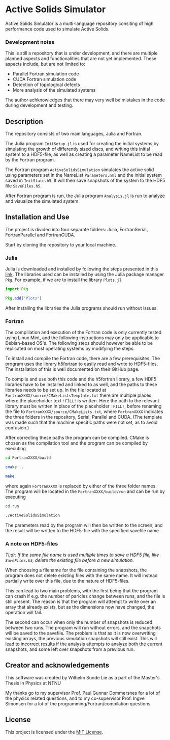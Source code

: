 # Active Solids Simulator

Active Solids Simulator is a multi-language repository consiting of high performance code used to simulate Active Solids.

### Development notes
This is still a repository that is under development, and there are multiple planned aspects and functionalities that are not yet implemented. These aspects include, but are not limited to:

- Parallel Fortran simulation code
- CUDA Fortran simulation code
- Detection of topological defects
- More analysis of the simulated systems

The author achknowledges that there may very well be mistakes in the code during development and testing.

## Description

The repository consists of two main languages, Julia and Fortran.

The Julia program `InitSetup.jl` is used for creating the initial systems by simulating the growth of differently sized discs, and writing this initial system to a HDF5-file, as well as creating a parameter NameList to be read by the Fortran program.

The Fortran program `ActiveSolidsSimulation` simulates the active solid using parameters set in the NameList `Parameters.nml` and the initial system saved in `InitState.h5`. It will then save snapshots of the system to the HDF5 file `SaveFiles.h5`.

After Fortran program is run, the Julia program `Analysis.jl` is run to analyze and visualize the simulated system.

## Installation and Use

The project is divided into four separate folders: Julia, FortranSerial, FortranParallel and FortranCUDA.

Start by cloning the repository to your local machine.

### Julia 

Julia is downloaded and installed by following the steps presented in this [link](https://julialang.org/downloads/platform/). The libraries used can be installed by using the Julia package manager `Pkg`. For example, if we are to install the library `Plots.jl`

```julia
import Pkg

Pkg.add("Plots")
```

After installing the libraries the Julia programs should run without issues.

### Fortran

The compillation and execution of the Fortran code is only currently tested using Linux Mint, and the following instructions may only be applicable to Debian-based OS's. The following steps should however be able to be replicated on most operating systems by modifying the steps.

To install and compile the Fortran code, there are a few prerequisites. The program uses the library [h5fortran](https://github.com/geospace-code/h5fortran) to easily read and write to HDF5-files. The installation of this is well documented on their GitHub page.

To compile and use both this code and the h5fortran library, a few HDF5 libraries have to be installed and linked to as well, and the paths to these libraries needs to be set up. In the file located at `FortranXXXX/source/CMakeListsTemplate.txt` there are multiple places where the placeholder text `!FILL!` is written. Here the path to the relevant library must be written in place of the placeholder `!FILL!`, before renaming the file to `FortranXXXX/source/CMakeLists.txt`, where `FortranXXXX` indicates the three folders in the repository, Serial, Parallel and CUDA.
(The template was made such that the machine specific paths were not set, as to avoid confusion.)

After correcting these paths the program can be compiled. CMake is chosen as the compilation tool and the program can be compiled by executing

```bash
cd FortranXXXX/build

cmake ..

make
```

where again `FortranXXXX` is replaced by either of the three folder names. The program will be located in the `FortranXXXX/build/run` and can be run by executing

```bash
cd run

./ActiveSolidsSimulation
```

The parameters read by the program will then be written to the screen, and the result will be written to the HDF5-file with the specified savefile name.

### A note on HDF5-files
*Tl;dr: If the same file name is used multiple times to save a HDF5 file, like `SaveFiles.h5`, delete the existing file before a new simulation.*

When choosing a filename for the file containing the snapshots, the program does not delete existing files with the same name. It will instead partially write over this file, due to the nature of HDF5-files.

This can lead to two main problems, with the first being that the program can crash if e.g. the number of paricles change between runs, and the file is still present. The reason is that the program will attempt to write over an array that already exists, but as the dimensions now have changed, the operation will fail.

The second can occur when only the number of snapshots is reduced between two runs. The program will run without errors, and the snapchots will be saved to the savefile. The problem is that as it is now overwriting existing arrays, the previous simulation snapshots will still exist. This will lead to incorrect results if the analysis attempts to analyze both the current snapshots, and some left over snapshots from a previous run.


## Creator and acknowledgements

This software was created by Wilhelm Sunde Lie as a part of the Master's Thesis in Physics at NTNU

My thanks go to my supervisor Prof. Paul Gunnar Dommersnes for a lot of the physics related questions, and to my co-supervisor Prof. Ingve Simonsen for a lot of the programming/Fortran/compilation questions.

## License
This project is licensed under the [MIT License](https://choosealicense.com/licenses/mit/).